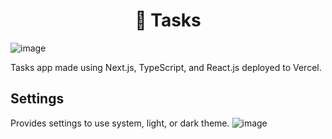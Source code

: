 <h1 align="center">📝 Tasks</h1>

![image](https://user-images.githubusercontent.com/50088314/184042418-7094ebe1-f8f9-49dc-8822-80193901aa06.png)

Tasks app made using Next.js, TypeScript, and React.js deployed to Vercel.

## Settings
Provides settings to use system, light, or dark theme.
![image](https://user-images.githubusercontent.com/50088314/184042730-6a09cb4d-6a91-462a-aca0-76e6947d99a9.png)
